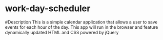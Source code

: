 # work-day-scheduler

#Description 
This is a simple calendar application that allows a user to save events for each hour of the day. This app will run in the browser and feature dynamically updated HTML and CSS powered by jQuery
